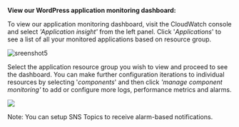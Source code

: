 ﻿**View our WordPress application monitoring dashboard:**

To view our application monitoring dashboard, visit the CloudWatch console and select *'Application insight'* from the left panel. Click '*Applications*' to see a list of all your monitored applications based on resource group.

![sreenshot5](./task2_images/.png)

Select the application resource group you wish to view and proceed to see the dashboard. You can make further configuration iterations to individual resources by selecting '*components*' and then click *'manage component monitoring'* to add or configure more logs, performance metrics and alarms.

![](Aspose.Words.794692f0-a722-4238-9843-fe06fb7161aa.002.png)

Note: You can setup SNS Topics to receive alarm-based notifications.
